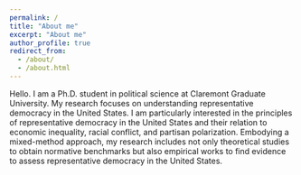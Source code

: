 ```yaml
---
permalink: /
title: "About me"
excerpt: "About me"
author_profile: true
redirect_from: 
  - /about/
  - /about.html
---
```


Hello. I am a Ph.D. student in political science at Claremont Graduate University. My research focuses on understanding representative democracy in the United States. I am particularly interested in the principles of representative democracy in the United States and their relation to economic inequality, racial conflict, and partisan polarization. Embodying a mixed-method approach, my research includes not only theoretical studies to obtain normative benchmarks but also empirical works to find evidence to assess representative democracy in the United States.
